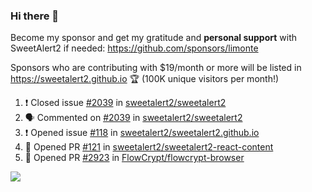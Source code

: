 ### Hi there 👋

Become my sponsor and get my gratitude and **personal support** with SweetAlert2 if needed: https://github.com/sponsors/limonte

Sponsors who are contributing with $19/month or more will be listed in https://sweetalert2.github.io 🏆 (100K unique visitors per month!)

<!--START_SECTION:activity-->
1. ❗️ Closed issue [#2039](https://github.com//sweetalert2/sweetalert2/issues/2039) in [sweetalert2/sweetalert2](https://github.com//sweetalert2/sweetalert2)
2. 🗣 Commented on [#2039](https://github.com//sweetalert2/sweetalert2/issues/2039) in [sweetalert2/sweetalert2](https://github.com//sweetalert2/sweetalert2)
3. ❗️ Opened issue [#118](https://github.com//sweetalert2/sweetalert2.github.io/issues/118) in [sweetalert2/sweetalert2.github.io](https://github.com//sweetalert2/sweetalert2.github.io)
4. 💪 Opened PR [#121](https://github.com//sweetalert2/sweetalert2-react-content/pull/121) in [sweetalert2/sweetalert2-react-content](https://github.com//sweetalert2/sweetalert2-react-content)
5. 💪 Opened PR [#2923](https://github.com//FlowCrypt/flowcrypt-browser/pull/2923) in [FlowCrypt/flowcrypt-browser](https://github.com//FlowCrypt/flowcrypt-browser)
<!--END_SECTION:activity-->

![](https://github-readme-stats.vercel.app/api?username=limonte&theme=vue&show_icons=true)

